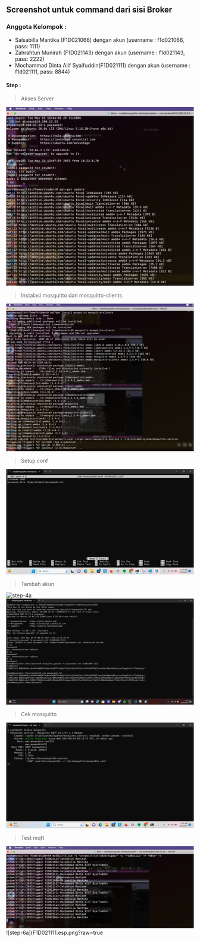 ## Screenshot untuk command dari sisi Broker

### Anggota Kelompok :

- Salsabilla Mantika (F1D021066) dengan akun (username : f1d021066, pass: 1111)
- Zahrahtun Munirah (F1D021143) dengan akun (username : f1d021143, pass: 2222)
- Mochammad Dinta Alif Syaifuddin(F1D021111) dengan akun (username : f1d021111, pass: 8844)

#### Step :

> Akses Server

![step-1](F1D021111.png?raw=true)

> Instalasi mosquitto dan mosquitto-clients

![step-2](F1D021111.install.png?raw=true)

> Setup conf

![step-3](F1D021143.config.png?raw=true)

> Tambah akun

![step-4a](F1D021143.akun.png?raw=true)
![step-4b](F1D021066.user.png?raw=true)

> Cek mosquitto

![step-5](F1D021143.png?raw=true)

> Test mqtt

![step-6a](F1D021111.test.png?raw=true)
![step-6a](F1D021111.esp.png?raw=true
